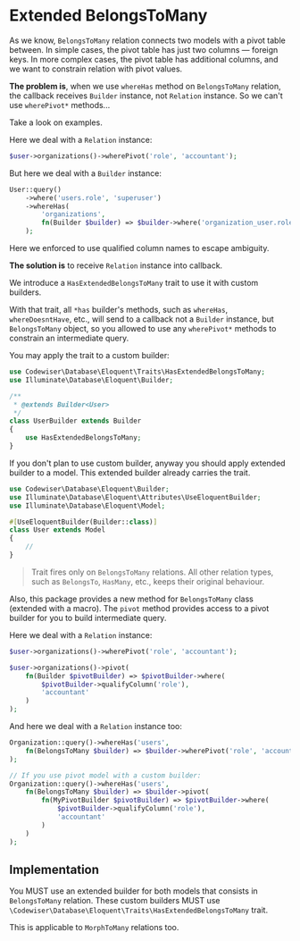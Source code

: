 # Extended BelongsToMany

As we know, `BelongsToMany` relation connects two models with a pivot table 
between. In simple cases, the pivot table has just two columns — foreign 
keys. In more complex cases, the pivot table has additional columns, 
and we want to constrain relation with pivot values.

**The problem is**, when we use `whereHas` method on `BelongsToMany` relation, 
the callback receives `Builder` instance, not `Relation` instance. So we 
can't use `wherePivot*` methods...

Take a look on examples.

Here we deal with a `Relation` instance:

```php
$user->organizations()->wherePivot('role', 'accountant');
```

But here we deal with a `Builder` instance:

```php
User::query()
    ->where('users.role', 'superuser')
    ->whereHas(
        'organizations', 
        fn(Builder $builder) => $builder->where('organization_user.role', 'accountant')
    );
```

Here we enforced to use qualified column names to escape ambiguity.

**The solution is** to receive `Relation` instance into callback.

We introduce a `HasExtendedBelongsToMany` trait to use it with custom builders.

With that trait, all `*has` builder's methods, such as `whereHas`,
`whereDoesntHave`, etc., will send to a callback not a `Builder` instance, but 
`BelongsToMany` object, so you allowed to use any `wherePivot*` methods to 
constrain an intermediate query.

You may apply the trait to a custom builder:

```php
use Codewiser\Database\Eloquent\Traits\HasExtendedBelongsToMany;
use Illuminate\Database\Eloquent\Builder;

/**
 * @extends Builder<User>
 */
class UserBuilder extends Builder
{
    use HasExtendedBelongsToMany;
}
```

If you don't plan to use custom builder, anyway you should apply extended 
builder to a model. This extended builder already carries the trait.

```php
use Codewiser\Database\Eloquent\Builder;
use Illuminate\Database\Eloquent\Attributes\UseEloquentBuilder;
use Illuminate\Database\Eloquent\Model;

#[UseEloquentBuilder(Builder::class)]
class User extends Model
{
    //
}
```

> Trait fires only on `BelongsToMany` relations. All other relation types, 
> such as `BelongsTo`, `HasMany`, etc., keeps their original behaviour.

Also, this package provides a new method for `BelongsToMany` class (extended 
with a macro). The `pivot` method provides access to a pivot builder for you 
to build intermediate query.

Here we deal with a `Relation` instance:

```php
$user->organizations()->wherePivot('role', 'accountant');

$user->organizations()->pivot(
    fn(Builder $pivotBuilder) => $pivotBuilder->where(
        $pivotBuilder->qualifyColumn('role'), 
        'accountant'
    )
);
```

And here we deal with a `Relation` instance too:

```php
Organization::query()->whereHas('users',
    fn(BelongsToMany $builder) => $builder->wherePivot('role', 'accountant')
);

// If you use pivot model with a custom builder:
Organization::query()->whereHas('users',
    fn(BelongsToMany $builder) => $builder->pivot(
        fn(MyPivotBuilder $pivotBuilder) => $pivotBuilder->where(
            $pivotBuilder->qualifyColumn('role'), 
            'accountant'
        )
    )
);
```

## Implementation

You MUST use an extended builder for both models that consists in 
`BelongsToMany` relation. These custom builders MUST use 
`\Codewiser\Database\Eloquent\Traits\HasExtendedBelongsToMany` trait.

This is applicable to `MorphToMany` relations too.
